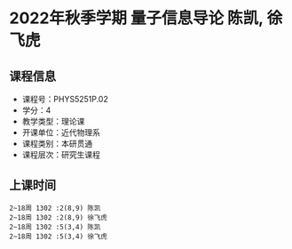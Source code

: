 # 2022年秋季学期 量子信息导论 陈凯, 徐飞虎






## 课程信息

- 课程号：PHYS5251P.02
- 学分：4
- 教学类型：理论课
- 开课单位：近代物理系
- 课程类别：本研贯通
- 课程层次：研究生课程

## 上课时间

```
2~18周 1302 :2(8,9) 陈凯
2~18周 1302 :2(8,9) 徐飞虎
2~18周 1302 :5(3,4) 陈凯
2~18周 1302 :5(3,4) 徐飞虎
```

